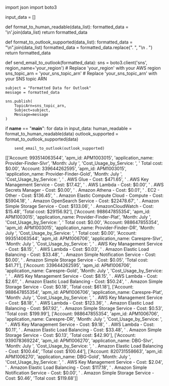 import json
import boto3

input_data = []

def format_to_human_readable(data_list):
    formatted_data = '\n'.join(data_list)
    return formatted_data

def format_to_outlook_supported(data_list):
    formatted_data = "\n".join(data_list)
    formatted_data = formatted_data.replace(". ", "\n  . ")
    return formatted_data

def send_email_to_outlook(formatted_data):
    sns = boto3.client('sns', region_name='your_region')  # Replace 'your_region' with your AWS region
    sns_topic_arn = 'your_sns_topic_arn'  # Replace 'your_sns_topic_arn' with your SNS topic ARN

    subject = "Formatted Data for Outlook"
    message = formatted_data

    sns.publish(
        TopicArn=sns_topic_arn,
        Subject=subject,
        Message=message
    )

if __name__ == "__main__":
    for data in input_data:
        human_readable = format_to_human_readable(data)
        outlook_supported = format_to_outlook_supported(data)
        
        send_email_to_outlook(outlook_supported)




[['Account: 993514063544', 'apm_id: APM1003015', 'application_name: Provider-Finder-Slvr', 'Month: July ', 'Cost_Usage_by_Service: ', ' Total cost: $0.00', 'Account: 339644262595', 'apm_id: APM1003015', 'application_name: Provider-Finder-Gold', 'Month: July ', 'Cost_Usage_by_Service: ', '   . AWS Glue - Cost: $471.65', '  . AWS Key Management Service - Cost: $17.42', '  . AWS Lambda - Cost: $0.00', '  . AWS Secrets Manager - Cost: $0.00', '  . Amazon Athena - Cost: $0.01', '  . EC2 - Other - Cost: $136.45', '  . Amazon Elastic Compute Cloud - Compute - Cost: $5904.18', '  . Amazon OpenSearch Service - Cost: $22478.67', '  . Amazon Simple Storage Service - Cost: $133.06', '  . AmazonCloudWatch - Cost: $15.48', 'Total cost: $29156.92'], ['Account: 988647855354', 'apm_id: APM1003015', 'application_name: Provider-Finder-Plat', 'Month: July ', 'Cost_Usage_by_Service: ', ' Total cost: $0.00', 'Account: 988647855354', 'apm_id: APM1003015', 'application_name: Provider-Finder-DR', 'Month: July ', 'Cost_Usage_by_Service: ', ' Total cost: $0.00', 'Account: 993514063544', 'apm_id: APM1006706', 'application_name: Carespre-Slvr', 'Month: July ', 'Cost_Usage_by_Service: ', '   . AWS Key Management Service - Cost: $8.15', '  . AWS Lambda - Cost: $0.03', '  . Amazon Elastic Load Balancing - Cost: $33.48', '  . Amazon Simple Notification Service - Cost: $0.00', '  . Amazon Simple Storage Service - Cost: $0.05', 'Total cost: $41.71'], ['Account: 339644262595', 'apm_id: APM1006706', 'application_name: Carespre-Gold', 'Month: July ', 'Cost_Usage_by_Service: ', '   . AWS Key Management Service - Cost: $8.15', '  . AWS Lambda - Cost: $2.61', '  . Amazon Elastic Load Balancing - Cost: $50.24', '  . Amazon Simple Storage Service - Cost: $0.18', 'Total cost: $61.18'], ['Account: 988647855354', 'apm_id: APM1006706', 'application_name: Carespre-Plat', 'Month: July ', 'Cost_Usage_by_Service: ', '   . AWS Key Management Service - Cost: $8.18', '  . AWS Lambda - Cost: $123.36', '  . Amazon Elastic Load Balancing - Cost: $67.92', '  . Amazon Simple Storage Service - Cost: $0.53', 'Total cost: $199.99'], ['Account: 988647855354', 'apm_id: APM1006706', 'application_name: Carespre-DR', 'Month: July ', 'Cost_Usage_by_Service: ', '   . AWS Key Management Service - Cost: $9.18', '  . AWS Lambda - Cost: $0.11', '  . Amazon Elastic Load Balancing - Cost: $33.48', '  . Amazon Simple Storage Service - Cost: $0.13', 'Total cost: $42.90'], ['Account: 939078369224', 'apm_id: APM1006270', 'application_name: DBG-Slvr', 'Month: July ', 'Cost_Usage_by_Service: ', '   . Amazon Elastic Load Balancing - Cost: $100.44', 'Total cost: $100.44'], ['Account: 820731558663', 'apm_id: APM1006270', 'application_name: DBG-Gold', 'Month: July ', 'Cost_Usage_by_Service: ', '   . AWS Key Management Service - Cost: $2.04', '  . Amazon Elastic Load Balancing - Cost: $117.18', '  . Amazon Simple Notification Service - Cost: $0.00', '  . Amazon Simple Storage Service - Cost: $0.46', 'Total cost: $119.68']]


